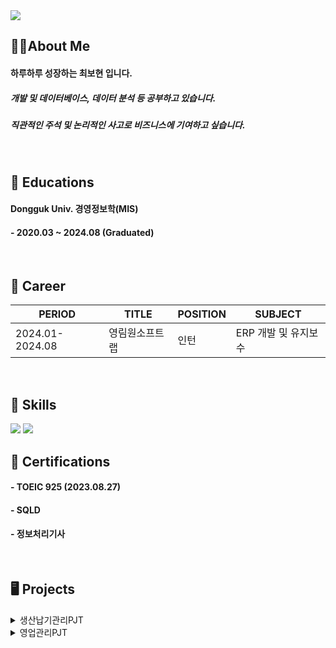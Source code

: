 <img src="https://capsule-render.vercel.app/api?type=venom&color=gradient&customColorList=0,50,100&height=120&section=header&text=Hi👋I'm%20Bohyun&fontColor=3A4A51&fontSize=40" />

## 👧🏻About Me
#### 하루하루 성장하는 **최보현** 입니다.

##### 개발 및 데이터베이스, 데이터 분석 등 공부하고 있습니다. 
##### 직관적인 주석 및 논리적인 사고로 비즈니스에 기여하고 싶습니다. 

<br/>

## 📖 Educations
#### Dongguk Univ. 경영정보학(MIS)
#### - 2020.03 ~ 2024.08 (Graduated)

<br/>
 
## 🏢 Career

| PERIOD | TITLE | POSITION | SUBJECT |
| ------- | ------- | ------- |  ------- |
| 2024.01-2024.08 | 영림원소프트랩 | 인턴 | ERP 개발 및 유지보수 | 

<br/>

## 🧩 Skills  
<img src="https://img.shields.io/badge/MySQL-4479A1?style=for-the-badge&logo=MySQL&logoColor=white">
<img src="https://img.shields.io/badge/java-007396?style=for-the-badge&logo=OpenJDK&logoColor=white">

<br/>

## 📜 Certifications
#### - TOEIC 925  (2023.08.27)
#### - SQLD  
#### - 정보처리기사

<br/>

## 🖥️ Projects
<details>
  <summary>생산납기관리PJT</summary>
  하나의 프로젝트에 소요되는 자재와 핵심부품의 납기일, 구매요청일 등을 고객사의 요구사항에 맞게 더 효율적으로 관리할 수 있는 방향으로 개발
</details>

<details>
  <summary>영업관리PJT</summary>
  <!-- 내용 -->
</details>
